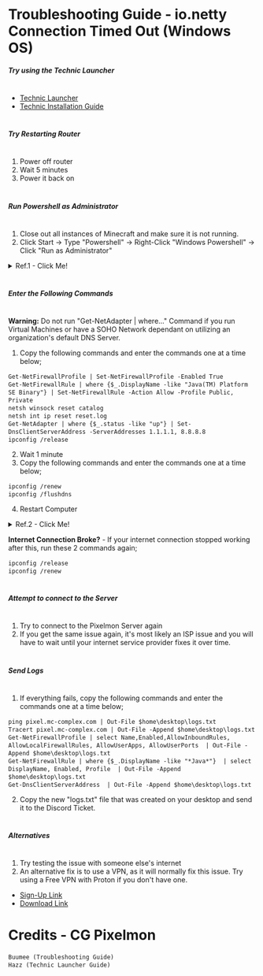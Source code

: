 # Troubleshooting Guide - io.netty Connection Timed Out (Windows OS)
##### Try using the Technic Launcher
#
- [Technic Launcher](https://www.technicpack.net/download/)
- [Technic Installation Guide](http://tutorial.mc-complex.com/)

# 
##### Try Restarting Router
#
1) Power off router 
2) Wait 5 minutes
3) Power it back on

#
##### Run Powershell as Administrator
#
1) Close out all instances of Minecraft and make sure it is not running. 
2) Click Start -> Type "Powershell" -> Right-Click "Windows Powershell" -> Click "Run as Administrator"
<details>
  <summary>Ref.1 - Click Me!</summary>
    <p align="center">
    <img {
      width: 200px;
      height: 400px;
      object-fit: cover;
    }>
    <img src="reference/ref1-powershell.png")">
    </p>
</details>

#
##### Enter the Following Commands
#

**Warning:** Do not run "Get-NetAdapter | where..." Command if you run Virtual Machines or have a SOHO Network dependant on utilizing an organization's default DNS Server.
1) Copy the following commands and enter the commands one at a time below;
```
Get-NetFirewallProfile | Set-NetFirewallProfile -Enabled True
Get-NetFirewallRule | where {$_.DisplayName -like "Java(TM) Platform SE Binary"} | Set-NetFirewallRule -Action Allow -Profile Public, Private
netsh winsock reset catalog
netsh int ip reset reset.log
Get-NetAdapter | where {$_.status -like "up"} | Set-DnsClientServerAddress -ServerAddresses 1.1.1.1, 8.8.8.8
ipconfig /release
```
2) Wait 1 minute
3) Copy the following commands and enter the commands one at a time below;
```
ipconfig /renew
ipconfig /flushdns
```
4) Restart Computer
<details>
  <summary>Ref.2 - Click Me!</summary>
    <p align="center">
    <img {
      width: 200px;
      height: 400px;
      object-fit: cover;
    }>
    <img src="reference/ref2-powershell.png")">
    </p>
</details>

**Internet Connection Broke?** - If your internet connection stopped working after this, run these 2 commands again;
```
ipconfig /release
ipconfig /renew
```

#
##### Attempt to connect to the Server
#
1) Try to connect to the Pixelmon Server again
2) If you get the same issue again, it's most likely an ISP issue and you will have to wait until your internet service provider fixes it over time.

#
##### Send Logs
#
1) If everything fails, copy the following commands and enter the commands one at a time below;
```
ping pixel.mc-complex.com | Out-File $home\desktop\logs.txt
Tracert pixel.mc-complex.com | Out-File -Append $home\desktop\logs.txt
Get-NetFirewallProfile | select Name,Enabled,AllowInboundRules, AllowLocalFirewallRules, AllowUserApps, AllowUserPorts  | Out-File -Append $home\desktop\logs.txt
Get-NetFirewallRule | where {$_.DisplayName -like "*Java*"}  | select DisplayName, Enabled, Profile  | Out-File -Append $home\desktop\logs.txt
Get-DnsClientServerAddress  | Out-File -Append $home\desktop\logs.txt
```
2) Copy the new "logs.txt" file that was created on your desktop and send it to the Discord Ticket.

#
##### Alternatives
#
1) Try testing the issue with someone else's internet
2) An alternative fix is to use a VPN, as it will normally fix this issue. Try using a Free VPN with Proton if you don't have one.
- [Sign-Up Link](https://account.protonvpn.com/signup)
- [Download Link](https://protonvpn.com/download/)

# Credits - CG Pixelmon
```
Buumee (Troubleshooting Guide)
Hazz (Technic Launcher Guide)
```
